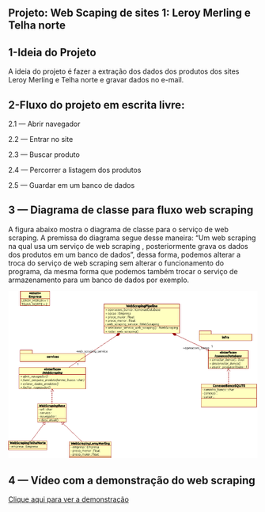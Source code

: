 ## Projeto: Web Scaping de sites 1: Leroy Merling e Telha norte

## 1-Ideia do Projeto

A ideia do projeto é fazer a extração dos dados dos produtos dos sites Leroy Merling e Telha norte e gravar dados no e-mail.


## 2-Fluxo do projeto em escrita livre:

2.1 — Abrir navegador

2.2 — Entrar no site

2.3 — Buscar produto

2.4 — Percorrer a listagem dos produtos

2.5 — Guardar em um banco de dados

##  3 — Diagrama de classe para fluxo web scraping

A figura abaixo mostra o diagrama de classe para o serviço de web scraping. A premissa do diagrama segue desse maneira: “Um web scraping na qual usa um serviço de web scraping , posteriormente grava os dados dos produtos em um banco de dados”, dessa forma, podemos alterar a troca do serviço de web scraping sem alterar o funcionamento do programa, da mesma forma que podemos também trocar o serviço de armazenamento para um banco de dados por exemplo.

![Exemplo de imagem](https://raw.githubusercontent.com/rodrigorocha1/scrapy_marketplaces_selenium/main/docs/diagrama%20de%20classe.png)


## 4 — Vídeo com a demonstração do web scraping
[Clique aqui para ver a demonstração](https://youtu.be/k5ioY-fKTp0)
